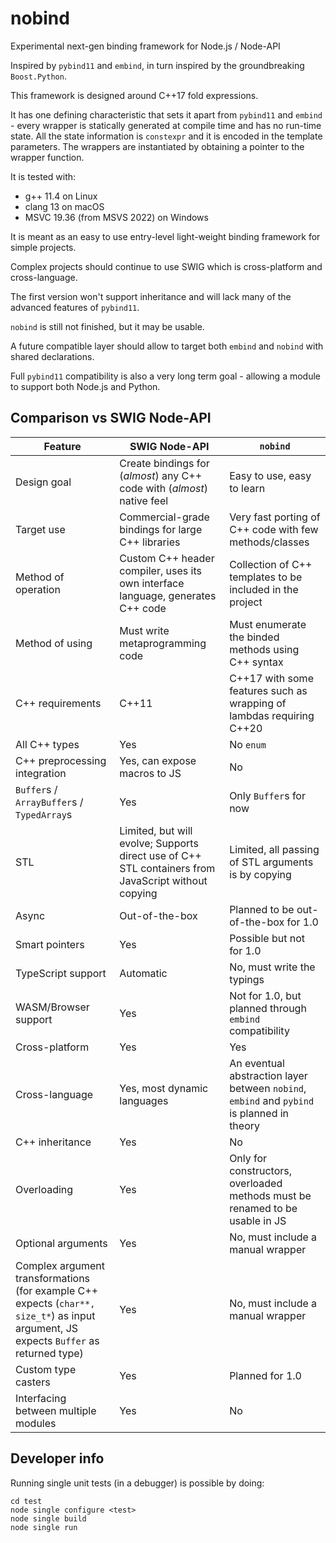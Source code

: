 # nobind

Experimental next-gen binding framework for Node.js / Node-API

Inspired by `pybind11` and `embind`, in turn inspired by the groundbreaking `Boost.Python`.

This framework is designed around C++17 fold expressions.

It has one defining characteristic that sets it apart from `pybind11` and `embind` - every wrapper is statically generated at compile time and has no run-time state. All the state information is `constexpr` and it is encoded in the template parameters. The wrappers are instantiated by obtaining a pointer to the wrapper function.

It is tested with:
  * g++ 11.4 on Linux
  * clang 13 on macOS
  * MSVC 19.36 (from MSVS 2022) on Windows

It is meant as an easy to use entry-level light-weight binding framework for simple projects.

Complex projects should continue to use SWIG which is cross-platform and cross-language.

The first version won't support inheritance and will lack many of the advanced features of `pybind11`.

`nobind` is still not finished, but it may be usable.

A future compatible layer should allow to target both `embind` and `nobind` with shared declarations.

Full `pybind11` compatibility is also a very long term goal - allowing a module to support both Node.js and Python.

## Comparison vs SWIG Node-API

| Feature | SWIG Node-API | `nobind` |
| --- | --- | --- |
| Design goal | Create bindings for (*almost*) any C++ code with (*almost*) native feel | Easy to use, easy to learn |
| Target use | Commercial-grade bindings for large C++ libraries | Very fast porting of C++ code with few methods/classes |
| Method of operation | Custom C++ header compiler, uses its own interface language, generates C++ code | Collection of C++ templates to be included in the project |
| Method of using | Must write metaprogramming code | Must enumerate the binded methods using C++ syntax |
| C++ requirements | C++11 | C++17 with some features such as wrapping of lambdas requiring C++20 |
| All C++ types | Yes | No `enum` |
| C++ preprocessing integration | Yes, can expose macros to JS | No |
| `Buffer`s / `ArrayBuffer`s / `TypedArray`s | Yes | Only `Buffer`s for now |
| STL | Limited, but will evolve; Supports direct use of C++ STL containers from JavaScript without copying | Limited, all passing of STL arguments is by copying |
| Async | Out-of-the-box | Planned to be out-of-the-box for 1.0 |
| Smart pointers | Yes | Possible but not for 1.0 |
| TypeScript support | Automatic | No, must write the typings |
| WASM/Browser support | Yes | Not for 1.0, but planned through `embind` compatibility |
| Cross-platform | Yes | Yes |
| Cross-language | Yes, most dynamic languages | An eventual abstraction layer between `nobind`, `embind` and `pybind` is planned in theory |
| C++ inheritance | Yes | No |
| Overloading | Yes | Only for constructors, overloaded methods must be renamed to be usable in JS |
| Optional arguments | Yes | No, must include a manual wrapper
| Complex argument transformations (for example C++ expects (`char**, size_t*`) as input argument, JS expects `Buffer` as returned type) | Yes | No, must include a manual wrapper |
| Custom type casters | Yes | Planned for 1.0 |
| Interfacing between multiple modules | Yes | No |

## Developer info

Running single unit tests (in a debugger) is possible by doing:

```shell
cd test
node single configure <test>
node single build
node single run
```
